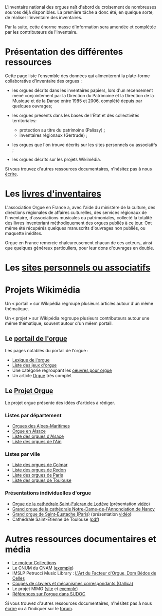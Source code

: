 L'inventaire national des orgues naît d'abord du croisement de nombreuses sources déjà disponibles. La première tâche a donc été, en quelque sorte, de réaliser l'inventaire des inventaires.

Par la suite, cette énorme masse d'information sera amendée et complétée par les contributeurs de l'inventaire.

# Présentation des différentes ressources

Cette page liste l'ensemble des données qui alimenteront la plate-forme
collaborative d'inventaire des orgues :

  - les orgues décrits dans les inventaires papiers, lors d'un
    recensement mené conjointement par la Direction du Patrimoine et la
    Direction de la Musique et de la Danse entre 1985 et 2006, complété depuis par quelques ouvrages;

  - les orgues présents dans les bases de l'Etat et des collectivités territoriales:
  	- protection au titre du patrimoine (Palissy) ;
  	- inventaires régionaux (Gertrude) ;

  - les orgues que l'on trouve décrits sur les sites personnels ou associatifs ;

  - les orgues décrits sur les projets Wikimédia.

Si vous trouvez d'autres ressources documentaires, n'hésitez pas à nous
[écrire](https://www.inventaire-des-orgues.fr/#contact).

# Les [livres d'inventaires](donnees_livres.md)

L'association Orgue en France a, avec l'aide du ministère de la culture, des directions régionales de affaires culturelles, des services régionaux de l'inventaire, d'associations musicales ou patrimoniales, collecté la totalité des livres inventoriant méthodiquement des orgues publiés à ce jour. Ont même été récupérés quelques manuscrits d'ouvrages non publiés, ou maquette inédites.

Orgue en France remercie chaleureusement chacun de ces acteurs, ainsi que quelques généreux particuliers, pour leur dons d'ouvrages en double.

# Les [sites personnels ou associatifs](donnees_sites.md)

# Projets Wikimédia

Un « portail » sur Wikipédia regroupe plusieurs articles autour d'un
même thématique.

Un « projet » sur Wikipédia regroupe plusieurs contributeurs autour une
même thématique, souvent autour d'un mêem portail.

## Le [portail de l'orgue](https://fr.wikipedia.org/wiki/Portail:Orgue)

Les pages notables du portail de l'orgue :

  - [Lexique de
    l'orgue](https://fr.wikipedia.org/wiki/Lexique_de_l%2527orgue)
  - [Liste des jeux
    d'orgue](https://fr.wikipedia.org/wiki/Liste_des_jeux_d%2527orgue)
  - Une catégorie regroupant les [oeuvres pour
    orgue](https://fr.wikipedia.org/wiki/Cat%25C3%25A9gorie:%25C5%2592uvre_pour_orgue)
  - Un article [Orgue](https://fr.wikipedia.org/wiki/Orgue) très complet

## Le [Projet Orgue](https://fr.wikipedia.org/wiki/Projet:Orgue)

Le projet orgue présente des idées d'articles à rédiger.


### Listes par département

  - [Orgues des
    Alpes-Maritimes](https://fr.wikipedia.org/wiki/Liste_des_orgues_des_Alpes-Maritimes)
  - [Orgue en Alsace](https://fr.wikipedia.org/wiki/Orgue_en_Alsace)
  - [Liste des orgues d'Alsace](https://fr.wikipedia.org/wiki/Liste_des_orgues_d'Alsace)
  - [Liste des orgues de
    l'Ain](https://fr.wikipedia.org/wiki/Liste_des_orgues_de_l'Ain)

### Listes par ville

  - [Liste des orgues de
    Colmar](https://fr.wikipedia.org/wiki/Liste_des_orgues_de_Colmar)
  - [Liste des orgues de
    Redon](https://fr.wikipedia.org/wiki/Liste_des_orgues_de_Redon)
  - [Liste des orgues de
    Paris](https://fr.wikipedia.org/wiki/Liste_des_orgues_de_Paris)
  - [Liste des orgues de
    Toulouse](https://fr.wikipedia.org/wiki/Liste_des_orgues_de_Toulouse)

### Présentations individuelles d'orgue

  - [Orgue de la cathédrale Saint-Fulcran de
    Lodève](https://fr.wikipedia.org/wiki/Orgue_de_la_cath%25C3%25A9drale_Saint-Fulcran_de_Lod%25C3%25A8ve)
    (présentation [vidéo](https://www.youtube.com/watch?v=-A8vBuck6KE))
  - [Grand orgue de la cathédrale Notre-Dame-de-l'Annonciation de
    Nancy](https://fr.wikipedia.org/wiki/Grand_orgue_de_la_cath%25C3%25A9drale_Notre-Dame-de-l%2527Annonciation_de_Nancy)
  - [Grand orgue de Saint-Eustache
    (Paris)](https://fr.wikipedia.org/wiki/%25C3%2589glise_Saint-Eustache_de_Paris#Le_grand_orgue)
    (présentation [vidéo](https://www.youtube.com/watch?v=nKOdVgMi8KA))
  - Cathédrale Saint-Etienne de Toulouse
    ([pdf](http://orgues.meridionales.free.fr/Cath%25E9draleGO.pdf))

# Autres ressources documentaires et média

  - [Le moteur Collections](http://www.culture.fr/collections/resultats?keywords=orgue&sel_search_mode=libre&sel_filter_ortho=sel_filter_ortho&sel_filter_syn=sel_filter_syn&filter_date_debut=&filter_date_fin=&filter_date_fixe=&display_mode=list)
  - Le CNUM du CNAM
    ([exemple](http://cnum.cnam.fr/CGI/sresrech.cgi?M6136/45))
  - IMSLP Petrucci Music Library : [L'Art du Facteur d'Orgue, Dom Bédos de Celles](http://imslp.org/wiki/L'art_du_facteur_d'orgues_\(Bédos_de_Celles_de_Salelles,_François_Lamathe\))
  - [Coupes de claviers et mécanismes correspondants
    (Gallica)](http://gallica.bnf.fr/ark:/12148/btv1b53031176f)
  - Le projet MIMO
    ([site](http://www.mimo-international.com/MIMO/accueil-ermes.aspx)
    et
    [exemple](http://www.mimo-international.com/MIMO/search.aspx?SC=DEFAULT&QUERY_LABEL=Electronic+instruments&QUERY=InstrumentTypeLevel2_exact%253a%2522LEXICON_00002208%2522&_lg=fr-FR#/Detail/\(query:\(Id:'2',Index:3,NBResults:142,PageRange:3,SearchQuery:\(CloudTerms:!\(\),ForceSearch:!t,Page:0,PageRange:3,QueryString:orgue,ResultSize:15,ScenarioCode:DEFAULT,ScenarioDisplayMode:display-mosaic,SearchLabel:'',SearchTerms:orgue,SortField:Author_sort,SortOrder:0,TemplateParams:\(Scenario:'',Scope:'',Size:!n,Source:'',Support:''\)\),TemplateParams:\(Scenario:'',Scope:'',Size:!n,Source:'',Support:''\)\)\)))
  - [Références sur l'orgue dans
    SUDOC](http://www.sudoc.abes.fr//DB=2.1/SET=2/TTL=6/CMD?ACT=SRCHA&IKT=1016&SRT=RLV&TRM=orgue)

Si vous trouvez d'autres ressources documentaires, n'hésitez pas à nous
[écrire](https://www.inventaire-des-orgues.fr/#contact) ou à l'indiquer
sur le [forum](https://forum.inventaire-des-orgues.fr/).
